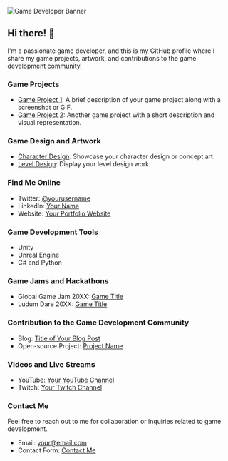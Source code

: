 <!-- Game Developer Banner -->
![Game Developer Banner](https://example.com/game_developer_banner.png)

## Hi there! 👋

I'm a passionate game developer, and this is my GitHub profile where I share my game projects, artwork, and contributions to the game development community.

### Game Projects

- [Game Project 1](https://github.com/yourusername/game-project-1): A brief description of your game project along with a screenshot or GIF.
- [Game Project 2](https://github.com/yourusername/game-project-2): Another game project with a short description and visual representation.

### Game Design and Artwork

- [Character Design](https://example.com/character_design.png): Showcase your character design or concept art.
- [Level Design](https://example.com/level_design.png): Display your level design work.

### Find Me Online

- Twitter: [@yourusername](https://twitter.com/yourusername)
- LinkedIn: [Your Name](https://www.linkedin.com/in/yourname)
- Website: [Your Portfolio Website](https://yourportfolio.com)

### Game Development Tools

- Unity
- Unreal Engine
- C# and Python

### Game Jams and Hackathons

- Global Game Jam 20XX: [Game Title](https://globalgamejam.org/game/title)
- Ludum Dare 20XX: [Game Title](https://ldjam.com/games/title)

### Contribution to the Game Development Community

- Blog: [Title of Your Blog Post](https://yourblog.com/article)
- Open-source Project: [Project Name](https://github.com/yourusername/project)

### Videos and Live Streams

- YouTube: [Your YouTube Channel](https://www.youtube.com/yourchannel)
- Twitch: [Your Twitch Channel](https://www.twitch.tv/yourchannel)

### Contact Me

Feel free to reach out to me for collaboration or inquiries related to game development.

- Email: your@email.com
- Contact Form: [Contact Me](https://yourwebsite.com/contact)

<!--
### Hi there 👋
**AweGuider/aweguider** is a ✨ _special_ ✨ repository because its `README.md` (this file) appears on your GitHub profile.

Here are some ideas to get you started:

- 🔭 I’m currently working on ...
- 🌱 I’m currently learning ...
- 👯 I’m looking to collaborate on ...
- 🤔 I’m looking for help with ...
- 💬 Ask me about ...
- 📫 How to reach me: ...
- 😄 Pronouns: ...
- ⚡ Fun fact: ...
-->
